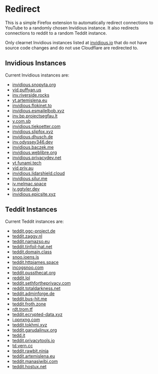# Redirect

This is a simple Firefox extension to automatically redirect connections to YouTube to a randomly chosen Invidious instance. It also redirects connections to reddit to a random Teddit instance.

Only clearnet Invidious instances listed at [invidious.io](https://docs.invidious.io/instances/) that do not have source code
changes and do not use Cloudflare are redirected to.

## Invidious Instances

Current Invidious instances are:
* [invidious.snopyta.org](https://invidious.snopyta.org/)
* [vid.puffyan.us](https://vid.puffyan.us/)
* [inv.riverside.rocks](https://inv.riverside.rocks/)
* [yt.artemislena.eu](https://yt.artemislena.eu/)
* [invidious.flokinet.to](https://invidious.flokinet.to/)
* [invidious.esmailelbob.xyz](https://invidious.esmailelbob.xyz/)
* [inv.bp.projectsegfau.lt](https://inv.bp.projectsegfau.lt/)
* [y.com.sb](https://y.com.sb/)
* [invidious.tiekoetter.com](https://invidious.tiekoetter.com/)
* [invidious.slipfox.xyz](https://invidious.slipfox.xyz/)
* [invidious.dhusch.de](https://invidious.dhusch.de/)
* [inv.odyssey346.dev](https://inv.odyssey346.dev/)
* [invidious.baczek.me](https://invidious.baczek.me/)
* [invidious.weblibre.org](https://invidious.weblibre.org/)
* [invidious.privacydev.net](https://invidious.privacydev.net/)
* [yt.funami.tech](https://yt.funami.tech/)
* [vid.priv.au](https://vid.priv.au/)
* [invidious.lidarshield.cloud](https://invidious.lidarshield.cloud/)
* [invidious.silur.me](https://invidious.silur.me/)
* [iv.melmac.space](https://iv.melmac.space/)
* [iv.ggtyler.dev](https://iv.ggtyler.dev/)
* [invidious.epicsite.xyz](https://invidious.epicsite.xyz/)

## Teddit Instances

Current Teddit instances are:
* [teddit.ggc-project.de](https://teddit.ggc-project.de)
* [teddit.zaggy.nl](https://teddit.zaggy.nl)
* [teddit.namazso.eu](https://teddit.namazso.eu)
* [teddit.tinfoil-hat.net](https://teddit.tinfoil-hat.net)
* [teddit.domain.class](https://teddit.domain.class)
* [snoo.ioens.is](https://snoo.ioens.is)
* [teddit.httpjames.space](https://teddit.httpjames.space)
* [incogsnoo.com](https://incogsnoo.com)
* [teddit.pussthecat.org](https://teddit.pussthecat.org)
* [reddit.lol](https://reddit.lol)
* [teddit.sethfortheprivacy.com](https://teddit.sethfortheprivacy.com)
* [reddit.totaldarkness.net](https://reddit.totaldarkness.net)
* [teddit.adminforge.de](https://teddit.adminforge.de)
* [teddit.bus-hit.me](https://teddit.bus-hit.me)
* [teddit.froth.zone](https://teddit.froth.zone)
* [rdt.trom.tf](https://rdt.trom.tf)
* [teddit.ecrypted-data.xyz](https://teddit.encrypted-data.xyz)
* [i.opnxng.com](https://i.opnxng.com)
* [teddit.tokhmi.xyz](https://teddit.tokhmi.xyz)
* [teddit.garudalinux.org](https://teddit.garudalinux.org)
* [tedd.it](https://tedd.it)
* [teddit.privacytools.io](https://teddit.privacytools.io)
* [td.vern.cc](https://td.vern.cc)
* [teddit.rawbit.ninja](https://teddit.rawbit.ninja)
* [teddit.artemislena.eu](https://teddit.artemislena.eu)
* [teddit.manasiwibi.com](https://teddit.manasiwibi.com)
* [teddit.hostux.net](https://teddit.hostux.net)
